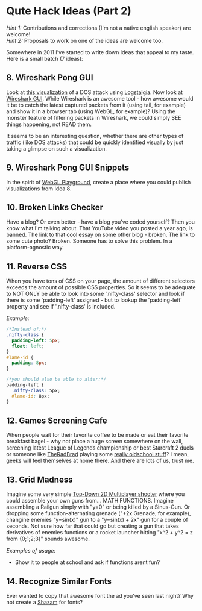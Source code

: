 Qute Hack Ideas (Part 2)
===

_Hint 1:_ Contributions and corrections (I'm not a native english speaker) are welcome!  
_Hint 2:_ Proposals to work on one of the ideas are welcome too.

Somewhere in 2011 I've started to write down ideas that appeal to my taste. Here is a small batch (7 ideas):

## 8. Wireshark Pong GUI

Look at [this visualization](https://www.youtube.com/watch?v=hNjdBSoIa8k) of a DOS attack using [Logstalgia](https://code.google.com/p/logstalgia/). Now look at [Wireshark GUI](http://youtu.be/NHLTa29iovU?t=5m45s). While Wireshark is an awesome tool - how awesome would it be to catch the latest captured packets from it (using tail, for example) and show it in a browser tab (using WebGL, for example)? Using the monster feature of filtering packets in Wireshark, we could simply SEE things happening, not READ them.

It seems to be an interesting question, whether there are other types of traffic (like DOS attacks) that could be quickly identified visually by just taking a glimpse on such a visualization.

## 9. Wireshark Pong GUI Snippets

In the spirit of [WebGL Playground](http://webglplayground.net/gallery), create a place where you could publish visualizations from Idea 8.

## 10. Broken Links Checker

Have a blog? Or even better - have a blog you've coded yourself? Then you know what I'm talking about. That YouTube video you posted a year ago, is banned. The link to that cool essay on some other blog - broken. The link to some cute photo? Broken. Someone has to solve this problem. In a platform-agnostic way.

## 11. Reverse CSS

When you have tons of CSS on your page, the amount of different selectors exceeds the amount of possible CSS properties. So it seems to be adequate to NOT ONLY be able to look into some '.nifty-class' selector and look if there is some 'padding-left' assigned - but to lookup the 'padding-left' property and see if '.nifty-class' is included.

*Example:*

```css
/*Instead of:*/
.nifty-class {
  padding-left: 5px;
  float: left;
}
#lame-id {
  padding: 8px;
}

/*you should also be able to alter:*/
padding-left {
  .nifty-class: 5px;
  #lame-id: 8px;
}
```

## 12. Games Screening Cafe

When people wait for their favorite coffee to be made or eat their favorite breakfast bagel - why not place a huge screen somewhere on the wall, screening latest League of Legends championship or best Starcraft 2 duels or someone like [TheRadBrad](https://www.youtube.com/user/theRadBrad) playing some [really oldschool stuff](https://www.youtube.com/watch?v=ueUjl-j59T8)? I mean, geeks will feel themselves at home there. And there are lots of us, trust me.

## 13. Grid Madness

Imagine some very simple [Top-Down 2D Multiplayer shooter](https://www.youtube.com/watch?v=ho1hviRRT8A) where you could assemble your own guns from... MATH FUNCTIONS. Imagine assembling a Railgun simply with "y=0" or being killed by a Sinus-Gun. Or dropping some function-alternating grenade ("+2x Grenade, for example), changine enemies "y=sin(x)" gun to a "y=sin(x) + 2x" gun for a couple of seconds. Not sure how far that could go but creating a gun that takes derivatives of enemies functions or a rocket launcher hitting "x^2 + y^2 = z from {0;1;2;3}" sounds awesome.

*Examples of usage:*

 * Show it to people at school and ask if functions arent fun?

## 14. Recognize Similar Fonts

Ever wanted to copy that awesome font the ad you've seen last night? Why not create a [Shazam](www.shazam.com) for fonts?
